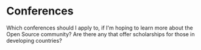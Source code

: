 # Conferences

Which conferences should I apply to, if I'm hoping to learn more about the Open Source community? Are there any that offer scholarships for those in developing countries?
